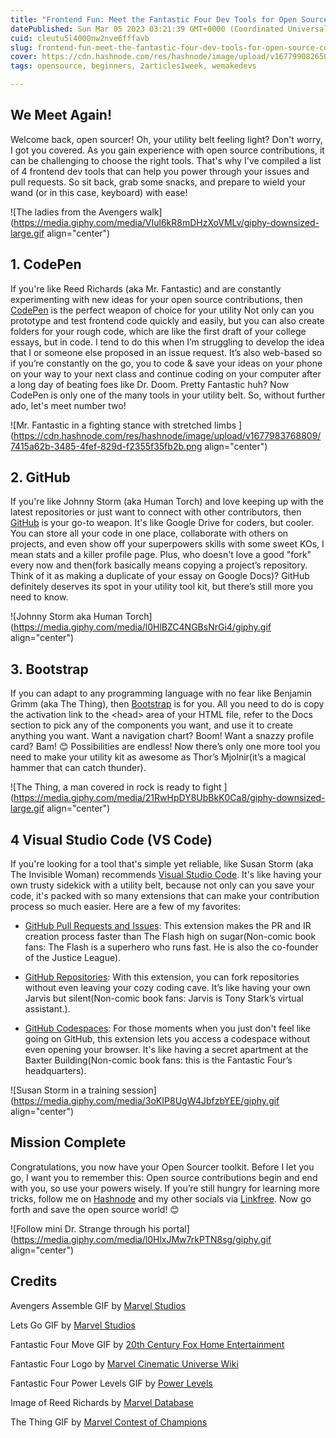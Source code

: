 ```yaml
---
title: "Frontend Fun: Meet the Fantastic Four Dev Tools for Open Source Contributions"
datePublished: Sun Mar 05 2023 03:21:39 GMT+0000 (Coordinated Universal Time)
cuid: cleutu5l4000nw2nve6fffavb
slug: frontend-fun-meet-the-fantastic-four-dev-tools-for-open-source-contributions
cover: https://cdn.hashnode.com/res/hashnode/image/upload/v1677990826502/63d856b1-9af4-4656-94f1-0f6a5d9a9383.png
tags: opensource, beginners, 2articles1week, wemakedevs

---
```


## We Meet Again!

Welcome back, open sourcer! Oh, your utility belt feeling light? Don't worry, I got you covered. As you gain experience with open source contributions, it can be challenging to choose the right tools. That's why I've compiled a list of 4 frontend dev tools that can help you power through your issues and pull requests. So sit back, grab some snacks, and prepare to wield your wand (or in this case, keyboard) with ease!

![The ladies from the Avengers walk](https://media.giphy.com/media/VIul6kR8mDHzXoVMLv/giphy-downsized-large.gif align="center")

## 1\. CodePen

If you're like Reed Richards (aka Mr. Fantastic) and are constantly experimenting with new ideas for your open source contributions, then [CodePen](https://codepen.io/) is the perfect weapon of choice for your utility Not only can you prototype and test frontend code quickly and easily, but you can also create folders for your rough code, which are like the first draft of your college essays, but in code. I tend to do this when I’m struggling to develop the idea that I or someone else proposed in an issue request. It’s also web-based so if you’re constantly on the go, you to code & save your ideas on your phone on your way to your next class and continue coding on your computer after a long day of beating foes like Dr. Doom. Pretty Fantastic huh? Now CodePen is only one of the many tools in your utility belt. So, without further ado, let's meet number two!

![Mr. Fantastic in a fighting stance with stretched limbs ](https://cdn.hashnode.com/res/hashnode/image/upload/v1677983768809/7415a62b-3485-4fef-829d-f2355f35fb2b.png align="center")

## 2\. GitHub

If you're like Johnny Storm (aka Human Torch) and love keeping up with the latest repositories or just want to connect with other contributors, then [GitHub](https://github.com) is your go-to weapon. It's like Google Drive for coders, but cooler. You can store all your code in one place, collaborate with others on projects, and even show off your superpowers skills with some sweet KOs, I mean stats and a killer profile page. Plus, who doesn't love a good "fork" every now and then(fork basically means copying a project’s repository. Think of it as making a duplicate of your essay on Google Docs)? GitHub definitely deserves its spot in your utility tool kit, but there’s still more you need to know.

![Johnny Storm aka Human Torch](https://media.giphy.com/media/l0HlBZC4NGBsNrGi4/giphy.gif align="center")

## 3\. Bootstrap

If you can adapt to any programming language with no fear like Benjamin Grimm (aka The Thing), then [Bootstrap](https://getbootstrap.com) is for you. All you need to do is copy the activation link to the &lt;head&gt; area of your HTML file, refer to the Docs section to pick any of the components you want, and use it to create anything you want. Want a navigation chart? Boom! Want a snazzy profile card? Bam! 😊 Possibilities are endless! Now there’s only one more tool you need to make your utility kit as awesome as Thor’s Mjolnir(it’s a magical hammer that can catch thunder).

![The Thing, a man covered in rock is ready to fight ](https://media.giphy.com/media/21RwHpDY8UbBkK0Ca8/giphy-downsized-large.gif align="center")

## 4 Visual Studio Code (VS Code)

If you're looking for a tool that's simple yet reliable, like Susan Storm (aka The Invisible Woman) recommends [Visual Studio Code](https://code.visualstudio.com). It's like having your own trusty sidekick with a utility belt, because not only can you save your code, it's packed with so many extensions that can make your contribution process so much easier. Here are a few of my favorites:

* [GitHub Pull Requests and Issues](https://marketplace.visualstudio.com/items?itemName=GitHub.vscode-pull-request-github): This extension makes the PR and IR creation process faster than The Flash high on sugar(Non-comic book fans: The Flash is a superhero who runs fast. He is also the co-founder of the Justice League).
    
* [GitHub Repositories](https://marketplace.visualstudio.com/items?itemName=GitHub.remotehub): With this extension, you can fork repositories without even leaving your cozy coding cave. It’s like having your own Jarvis but silent(Non-comic book fans: Jarvis is Tony Stark’s virtual assistant.).
    
* [GitHub Codespaces](https://marketplace.visualstudio.com/items?itemName=GitHub.codespaces): For those moments when you just don't feel like going on GitHub, this extension lets you access a codespace without even opening your browser. It's like having a secret apartment at the Baxter Building(Non-comic book fans: this is the Fantastic Four’s headquarters).
    

![Susan Storm in a training session](https://media.giphy.com/media/3oKIP8UgW4JbfzbYEE/giphy.gif align="center")

## Mission Complete

Congratulations, you now have your Open Sourcer toolkit. Before I let you go, I want you to remember this: Open source contributions begin and end with you, so use your powers wisely. If you’re still hungry for learning more tricks, follow me on [Hashnode](https://chrissycodes.hashnode.dev/) and my other socials via [Linkfree](https://linkfree.eddiehub.io/CBID2). Now go forth and save the open source world! 😊

![Follow mini Dr. Strange through his portal](https://media.giphy.com/media/l0HlxJMw7rkPTN8sg/giphy.gif align="center")

## Credits

Avengers Assemble GIF by [Marvel Studios](https://media.giphy.com/media/VIul6kR8mDHzXoVMLv/giphy-downsized-large.gif)

Lets Go GIF by [Marvel Studios](https://media.giphy.com/media/l0HlxJMw7rkPTN8sg/giphy.gif)

Fantastic Four Move GIF by [20th Century Fox Home Entertainment](https://media.giphy.com/media/3oKIP8UgW4JbfzbYEE/giphy.gif)

Fantastic Four Logo by [Marvel Cinematic Universe Wiki](https://marvelcinematicuniverse.fandom.com/wiki/Fantastic_Four/Illuminati_Assembled)

Fantastic Four Power Levels GIF by [Power Levels](https://media.giphy.com/media/kgyLlpe3YCkmI/giphy.gif)

Image of Reed Richards by [Marvel Database](https://marvel.fandom.com/wiki/Reed_Richards_(Earth-12131))

The Thing GIF by [Marvel Contest of Champions](https://media.giphy.com/media/21RwHpDY8UbBkK0Ca8/giphy-downsized-large.gif)